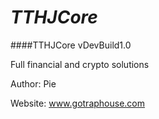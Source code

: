 # _TTHJCore_ 
####TTHJCore vDevBuild1.0

Full financial and crypto solutions

Author: Pie

Website: www.gotraphouse.com 

    
